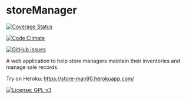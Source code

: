 # storeManager


[![Coverage Status](https://coveralls.io/repos/github/hogum/storeManager/badge.svg)](https://coveralls.io/github/hogum/storeManager)

[![Code Climate](https://codeclimate.com/github/codeclimate/codeclimate/badges/gpa.svg)](https://codeclimate.com/github/hogum/storeManager)

[![GitHub issues](https://img.shields.io/github/issues/hogum/storeManager.svg?style=for-the-badge)](https://github.com/hogum/storeManager/issues)

A web application to help store managers maintain their inventories and manage sale records.


Try on Heroku: https://store-man90.herokuapp.com/


[![License: GPL v3](https://img.shields.io/badge/License-GPL%20v3-blue.svg)](https://www.gnu.org/licenses/gpl-3.0)
